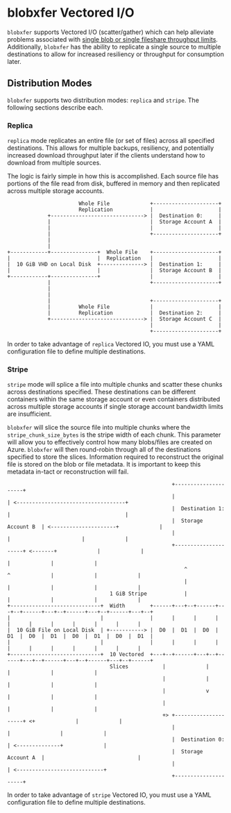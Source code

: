 # blobxfer Vectored I/O
`blobxfer` supports Vectored I/O (scatter/gather) which can help alleviate
problems associated with
[single blob or single fileshare throughput limits](https://docs.microsoft.com/en-us/azure/storage/storage-scalability-targets).
Additionally, `blobxfer` has the ability to replicate a single source to
multiple destinations to allow for increased resiliency or throughput for
consumption later.

## Distribution Modes
`blobxfer` supports two distribution modes: `replica` and `stripe`. The
following sections describe each.

### Replica
`replica` mode replicates an entire file (or set of files) across all
specified destinations. This allows for multiple backups, resiliency,
and potentially increased download throughput later if the clients understand
how to download from multiple sources.

The logic is fairly simple in how this is accomplished. Each source file
has portions of the file read from disk, buffered in memory and then
replicated across multiple storage accounts.

```
                       Whole File             +---------------------+
                       Replication            |                     |
             +------------------------------> |  Destination 0:     |
             |                                |  Storage Account A  |
             |                                |                     |
             |                                +---------------------+
             |
             |
+------------+---------------+  Whole File    +---------------------+
|                            |  Replication   |                     |
|  10 GiB VHD on Local Disk  +--------------> |  Destination 1:     |
|                            |                |  Storage Account B  |
+------------+---------------+                |                     |
             |                                +---------------------+
             |
             |
             |                                +---------------------+
             |         Whole File             |                     |
             |         Replication            |  Destination 2:     |
             +------------------------------> |  Storage Account C  |
                                              |                     |
                                              +---------------------+
```

In order to take advantage of `replica` Vectored IO, you must use a YAML
configuration file to define multiple destinations.

### Stripe
`stripe` mode will splice a file into multiple chunks and scatter these
chunks across destinations specified. These destinations can be different
containers within the same storage account or even containers distributed
across multiple storage accounts if single storage account bandwidth limits
are insufficient.

`blobxfer` will slice the source file into multiple chunks where the
`stripe_chunk_size_bytes` is the stripe width of each chunk. This parameter
will allow you to effectively control how many blobs/files are created on
Azure. `blobxfer` will then round-robin through all of the destinations
specified to store the slices. Information required to reconstruct the
original file is stored on the blob or file metadata. It is important to
keep this metadata in-tact or reconstruction will fail.

```
                                                     +---------------------+
                                                     |                     | <-----------------------------------+
                                                     |  Destination 1:     |                                     |
                                                     |  Storage Account B  | <---------------------+             |
                                                     |                     |                       |             |
                                                     +---------------------+ <-------+             |             |
                                                                                     |             |             |
                                                         ^             ^             |             |             |
                                                         |             |             |             |             |
                                 1 GiB Stripe            |             |             |             |             |
+-----------------------------+  Width        +------+---+--+------+---+--+------+---+--+------+---+--+------+---+--+
|                             |               |      |      |      |      |      |      |      |      |      |      |
|  10 GiB File on Local Disk  | +-----------> |  D0  |  D1  |  D0  |  D1  |  D0  |  D1  |  D0  |  D1  |  D0  |  D1  |
|                             |               |      |      |      |      |      |      |      |      |      |      |
+-----------------------------+  10 Vectored  +---+--+------+---+--+------+---+--+------+---+--+------+---+--+------+
                                 Slices           |             |             |             |             |
                                                  |             |             |             |             |
                                                  |             v             |             |             |
                                                  |                           |             |             |
                                                  +> +---------------------+ <+             |             |
                                                     |                     |                |             |
                                                     |  Destination 0:     | <--------------+             |
                                                     |  Storage Account A  |                              |
                                                     |                     | <----------------------------+
                                                     +---------------------+
```

In order to take advantage of `stripe` Vectored IO, you must use a YAML
configuration file to define multiple destinations.
